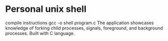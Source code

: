 # Personal unix shell
compile instructions
gcc -o shell program.c
The application showcases knowledge of forking child processes, signals, foreground, and background processes. Built with C language.
